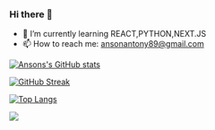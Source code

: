 ### Hi there 👋

<!--
**ansonantony/ansonantony** is a ✨ _special_ ✨ repository because its `README.md` (this file) appears on your GitHub profile.

Here are some ideas to get you started:

- 🔭 I’m currently working on ...
- 🌱 I’m currently learning ...
- 👯 I’m looking to collaborate on ...
- 🤔 I’m looking for help with ...
- 💬 Ask me about ...
- 📫 How to reach me: ...
- 😄 Pronouns: ...
- ⚡ Fun fact: ...
-->

- 🌱 I’m currently learning REACT,PYTHON,NEXT.JS
- 📫 How to reach me: ansonantony89@gmail.com



[![Ansons's GitHub stats](https://github-readme-stats.vercel.app/api?username=ansonantony&show_icons=true&theme=radical)](https://github.com/ansonantony/github-readme-stats)


[![GitHub Streak](https://streak-stats.demolab.com/?user=ansonantony&theme=radical)](https://git.io/streak-stats)

[![Top Langs](https://github-readme-stats.vercel.app/api/top-langs/?username=ansonantony&layout=donut&theme=radical&show_icons=true)](https://github.com/ansonantony/github-readme-stats)






[![](https://visitcount.itsvg.in/api?id=ansonantony&label=Profile%20Views&icon=8&pretty=false)](https://visitcount.itsvg.in)
